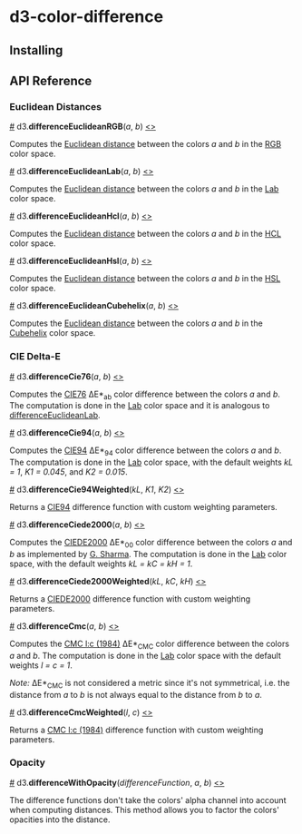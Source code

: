 # d3-color-difference

## Installing

## API Reference

### Euclidean Distances

<a name="differenceEuclideanRGB" href="differenceEuclideanRGB">#</a> d3.__differenceEuclideanRGB__(_a_, _b_) [<>](https://github.com/danburzo/d3-color-difference/blob/master/src/euclidean.js "Source")

Computes the [Euclidean distance][euclidean] between the colors _a_ and _b_ in the [RGB][RGB] color space.

<a name="differenceEuclideanLab" href="differenceEuclideanLab">#</a> d3.__differenceEuclideanLab__(_a_, _b_) [<>](https://github.com/danburzo/d3-color-difference/blob/master/src/euclidean.js "Source")

Computes the [Euclidean distance][euclidean] between the colors _a_ and _b_ in the [Lab][Lab] color space.

<a name="differenceEuclideanHcl" href="differenceEuclideanHcl">#</a> d3.__differenceEuclideanHcl__(_a_, _b_) [<>](https://github.com/danburzo/d3-color-difference/blob/master/src/euclidean.js "Source")

Computes the [Euclidean distance][euclidean] between the colors _a_ and _b_ in the [HCL][HCL] color space.

<a name="differenceEuclideanHsl" href="differenceEuclideanHsl">#</a> d3.__differenceEuclideanHsl__(_a_, _b_) [<>](https://github.com/danburzo/d3-color-difference/blob/master/src/euclidean.js "Source")

Computes the [Euclidean distance][euclidean] between the colors _a_ and _b_ in the [HSL][HSL] color space.

<a name="differenceEuclideanCubehelix" href="differenceEuclideanCubehelix">#</a> d3.__differenceEuclideanCubehelix__(_a_, _b_) [<>](https://github.com/danburzo/d3-color-difference/blob/master/src/euclidean.js "Source")

Computes the [Euclidean distance][euclidean] between the colors _a_ and _b_ in the [Cubehelix][Cubehelix] color space.

### CIE Delta-E 

<a name="differenceCie76" href="differenceCie76">#</a> d3.__differenceCie76__(_a_, _b_) [<>](https://github.com/danburzo/d3-color-difference/blob/master/src/euclidean.js "Source")

Computes the [CIE76][CIE76] ΔE\*<sub>ab</sub> color difference between the colors _a_ and _b_. The computation is done in the [Lab][Lab] color space and it is analogous to [differenceEuclideanLab](#differenceEuclideanLab).

<a name="differenceCie94" href="differenceCie94">#</a> d3.__differenceCie94__(_a_, _b_) [<>](https://github.com/danburzo/d3-color-difference/blob/master/src/cie94.js "Source")

Computes the [CIE94][CIE94] ΔE\*<sub>94</sub> color difference between the colors _a_ and _b_. The computation is done in the [Lab][Lab] color space, with the default weights _kL = 1_, _K1 = 0.045_, and _K2 = 0.015_.

<a name="differenceCie94Weighted" href="differenceCie94Weighted">#</a> d3.__differenceCie94Weighted__(_kL_, _K1_, _K2_) [<>](https://github.com/danburzo/d3-color-difference/blob/master/src/cie94.js "Source")

Returns a [CIE94][CIE94] difference function with custom weighting parameters.

<a name="differenceCiede2000" href="differenceCiede2000">#</a> d3.__differenceCiede2000__(_a_, _b_) [<>](https://github.com/danburzo/d3-color-difference/blob/master/src/ciede2000.js "Source")

Computes the [CIEDE2000][CIEDE2000] ΔE\*<sub>00</sub> color difference between the colors _a_ and _b_ as implemented by [G. Sharma](http://www2.ece.rochester.edu/~gsharma/ciede2000/). The computation is done in the [Lab][Lab] color space, with the default weights _kL = kC = kH = 1_.

<a name="differenceCiede2000Weighted" href="differenceCiede2000Weighted">#</a> d3.__differenceCiede2000Weighted__(_kL_, _kC_, _kH_) [<>](https://github.com/danburzo/d3-color-difference/blob/master/src/ciede2000.js "Source")

Returns a [CIEDE2000][CIEDE2000] difference function with custom weighting parameters.

<a name="differenceCmc" href="differenceCmc">#</a> d3.__differenceCmc__(_a_, _b_) [<>](https://github.com/danburzo/d3-color-difference/blob/master/src/cmc.js "Source")

Computes the [CMC l:c (1984)][CMC] ΔE\*<sub>CMC</sub> color difference between the colors _a_ and _b_. The computation is done in the [Lab][Lab] color space with the default weights _l = c = 1_.

_Note:_ ΔE\*<sub>CMC</sub> is not considered a metric since it's not symmetrical, i.e. the distance from _a_ to _b_ is not always equal to the distance from _b_ to _a_.

<a name="differenceCmcWeighted" href="differenceCmcWeighted">#</a> d3.__differenceCmcWeighted__(_l_, _c_) [<>](https://github.com/danburzo/d3-color-difference/blob/master/src/cmc.js "Source")

Returns a [CMC l:c (1984)][CMC] difference function with custom weighting parameters.

### Opacity

<a name="differenceWithOpacity" href="differenceWithOpacity">#</a> d3.__differenceWithOpacity__(_differenceFunction_, _a_, _b_) [<>](https://github.com/danburzo/d3-color-difference/blob/master/src/withOpacity.js "Source")

The difference functions don't take the colors' alpha channel into account when computing distances. This method allows you to factor the colors' opacities into the distance.

[color-diff]: https://en.wikipedia.org/wiki/Color_difference
[euclidean]: https://en.wikipedia.org/wiki/Color_difference#Euclidean
[CIE76]: https://en.wikipedia.org/wiki/Color_difference#CIE76
[CIE94]: https://en.wikipedia.org/wiki/Color_difference#CIE94
[CIEDE2000]: https://en.wikipedia.org/wiki/Color_difference#CIEDE2000
[CMC]: https://en.wikipedia.org/wiki/Color_difference#CMC_l:c_(1984)
[RGB]: https://github.com/d3/d3-color#rgb
[HSL]: https://github.com/d3/d3-color#hsl
[Lab]: https://github.com/d3/d3-color#lab
[HCL]: https://github.com/d3/d3-color#hcl
[Cubehelix]: https://github.com/d3/d3-color#cubehelix